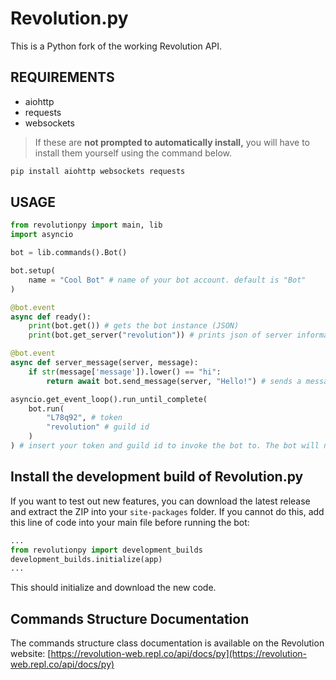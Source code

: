 # Revolution.py
This is a Python fork of the working Revolution API.

## REQUIREMENTS
- aiohttp
- requests
- websockets
> If these are **not prompted to automatically install,** you will have to install them yourself using the command below.
```sh
pip install aiohttp websockets requests
```

## USAGE

```python
from revolutionpy import main, lib
import asyncio

bot = lib.commands().Bot()

bot.setup(
    name = "Cool Bot" # name of your bot account. default is "Bot"
)

@bot.event
async def ready():
    print(bot.get()) # gets the bot instance (JSON)
    print(bot.get_server("revolution")) # prints json of server information

@bot.event
async def server_message(server, message):
    if str(message['message']).lower() == "hi":
        return await bot.send_message(server, "Hello!") # sends a message to the following server by ID.

asyncio.get_event_loop().run_until_complete(
    bot.run(
        "L78q92", # token
        "revolution" # guild id
    )
) # insert your token and guild id to invoke the bot to. The bot will not be given editing permissions unless the owner of the server gives it permission.
```

## Install the development build of Revolution.py
If you want to test out new features, you can download the latest release and extract the ZIP into your `site-packages` folder.
If you cannot do this, add this line of code into your main file before running the bot:
```python
...
from revolutionpy import development_builds
development_builds.initialize(app)
...
```
This should initialize and download the new code.

## Commands Structure Documentation
The commands structure class documentation is available on the Revolution website:
[https://revolution-web.repl.co/api/docs/py](https://revolution-web.repl.co/api/docs/py)
